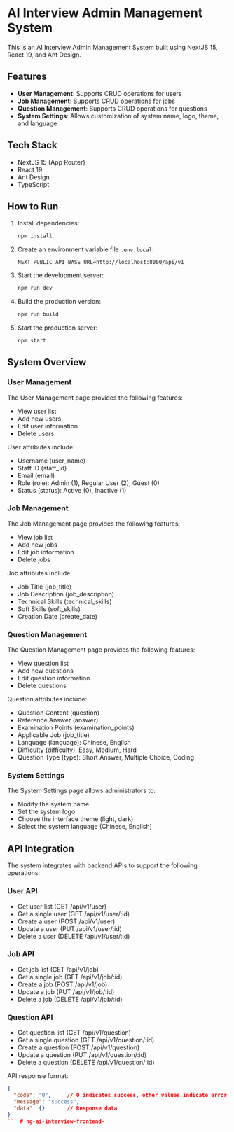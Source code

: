 # AI Interview Admin Management System

This is an AI Interview Admin Management System built using NextJS 15, React 19, and Ant Design.

## Features

- **User Management**: Supports CRUD operations for users
- **Job Management**: Supports CRUD operations for jobs
- **Question Management**: Supports CRUD operations for questions
- **System Settings**: Allows customization of system name, logo, theme, and language

## Tech Stack

- NextJS 15 (App Router)
- React 19
- Ant Design
- TypeScript

## How to Run

1. Install dependencies:
   ```bash
   npm install
   ```

2. Create an environment variable file `.env.local`:
   ```
   NEXT_PUBLIC_API_BASE_URL=http://localhost:8000/api/v1
   ```

3. Start the development server:
   ```bash
   npm run dev
   ```

4. Build the production version:
   ```bash
   npm run build
   ```

5. Start the production server:
   ```bash
   npm start
   ```

## System Overview

### User Management

The User Management page provides the following features:
- View user list
- Add new users
- Edit user information
- Delete users

User attributes include:
- Username (user_name)
- Staff ID (staff_id)
- Email (email)
- Role (role): Admin (1), Regular User (2), Guest (0)
- Status (status): Active (0), Inactive (1)

### Job Management

The Job Management page provides the following features:
- View job list
- Add new jobs
- Edit job information
- Delete jobs

Job attributes include:
- Job Title (job_title)
- Job Description (job_description)
- Technical Skills (technical_skills)
- Soft Skills (soft_skills)
- Creation Date (create_date)

### Question Management

The Question Management page provides the following features:
- View question list
- Add new questions
- Edit question information
- Delete questions

Question attributes include:
- Question Content (question)
- Reference Answer (answer)
- Examination Points (examination_points)
- Applicable Job (job_title)
- Language (language): Chinese, English
- Difficulty (difficulty): Easy, Medium, Hard
- Question Type (type): Short Answer, Multiple Choice, Coding

### System Settings

The System Settings page allows administrators to:
- Modify the system name
- Set the system logo
- Choose the interface theme (light, dark)
- Select the system language (Chinese, English)

## API Integration

The system integrates with backend APIs to support the following operations:

### User API
- Get user list (GET /api/v1/user)
- Get a single user (GET /api/v1/user/:id)
- Create a user (POST /api/v1/user)
- Update a user (PUT /api/v1/user/:id)
- Delete a user (DELETE /api/v1/user/:id)

### Job API
- Get job list (GET /api/v1/job)
- Get a single job (GET /api/v1/job/:id)
- Create a job (POST /api/v1/job)
- Update a job (PUT /api/v1/job/:id)
- Delete a job (DELETE /api/v1/job/:id)

### Question API
- Get question list (GET /api/v1/question)
- Get a single question (GET /api/v1/question/:id)
- Create a question (POST /api/v1/question)
- Update a question (PUT /api/v1/question/:id)
- Delete a question (DELETE /api/v1/question/:id)

API response format:
```json
{
  "code": "0",     // 0 indicates success, other values indicate error codes
  "message": "success",
  "data": {}       // Response data
}
``` # ng-ai-interview-frontend-

